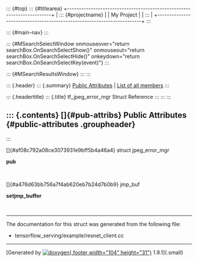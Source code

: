 ::: {#top}
::: {#titlearea}
+-----------------------------------------------------------------------+
| ::: {#projectname}                                                    |
| My Project                                                            |
| :::                                                                   |
+-----------------------------------------------------------------------+
:::

::: {#main-nav}
:::

::: {#MSearchSelectWindow onmouseover="return searchBox.OnSearchSelectShow()" onmouseout="return searchBox.OnSearchSelectHide()" onkeydown="return searchBox.OnSearchSelectKey(event)"}
:::

::: {#MSearchResultsWindow}
:::
:::

::: {.header}
::: {.summary}
[Public Attributes](#pub-attribs) \| [List of all
members](structtf__jpeg__error__mgr-members.html)
:::

::: {.headertitle}
::: {.title}
tf\_jpeg\_error\_mgr Struct Reference
:::
:::
:::

::: {.contents}
[]{#pub-attribs} Public Attributes {#public-attributes .groupheader}
----------------------------------
:::

[]{#af08c792a08ce3073931e9bff5b4a46a4} struct jpeg\_error\_mgr 

**pub**

 

[]{#a476d63bb756a7f4ab620eb7b24d7b0b9} jmp\_buf 

**setjmp\_buffer**

 

------------------------------------------------------------------------

The documentation for this struct was generated from the following file:

-   tensorflow\_serving/example/resnet\_client.cc

------------------------------------------------------------------------

[Generated by [![doxygen](doxygen.svg){.footer width="104"
height="31"}](https://www.doxygen.org/index.html) 1.9.1]{.small}
